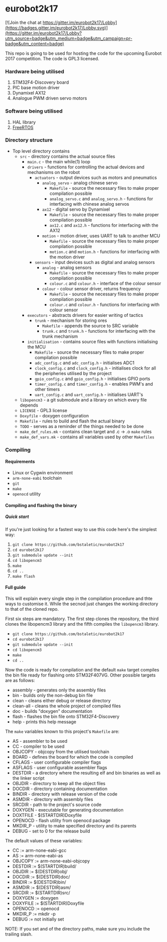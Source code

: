 # eurobot2k17

[![Join the chat at https://gitter.im/eurobot2k17/Lobby](https://badges.gitter.im/eurobot2k17/Lobby.svg)](https://gitter.im/eurobot2k17/Lobby?utm_source=badge&utm_medium=badge&utm_campaign=pr-badge&utm_content=badge)

This repo is going to be used for hosting the code for the upcoming Eurobot 2017 competition. The code is GPL3 licensed.

### Hardware being utilised

1. STM32F4-Discovery board
2. PIC base motion driver
3. Dynamixel AX12
4. Analogue PWM driven servo motors

### Software being utilised

1. HAL library
2. [FreeRTOS](https://freertos.org/)

### Directory structure

- Top level directory contains
  - `src` - directory contains the actual source files
    - `main.c` - the main while(1) loop
    - `drivers` - functions for controlling the actual devices and mechanisms on the robot
      - `actuators` - output devices such as motors and pneumatics
        - `analog_servo` - analog chinese servo
          - `Makefile` - source the necessary files to make proper compilation possible
          - `analog_servo.c` and `analog_servo.h` -  functions for interfacing with chinese analog servos
        - `ax12` - digital servo by Dynamixel
          - `Makefile` - source the necessary files to make proper compilation possible
          - `ax12.c` and `ax12.h` - functions for interfacing with the AX12
        - `motion` - motion driver, uses UART to talk to another MCU
          - `Makefile` - source the necessary files to make proper compilation possible
          - `motion.c` and `motion.h` - functions for interfacing with the motion driver
      - `sensors` - input devices such as digital and analog sensors
        - `analog` - analog sensors
          - `Makefile` - source the necessary files to make proper compilation possible
          - `colour.c` and `colour.h` - interface of the colour sensor
        - `colour` - colour sensor driver, returns frequency
          - `Makefile` - source the necessary files to make proper compilation possible
          - `colour.c` and `colour.h` - functions for interfacing with colour sensor
    - `executors` - abstracts drivers for easier writing of tactics
      - `trunk` - mechanism for storing ores
        - `Makefile` - appends the source to SRC variable
        - `trunk.c` and `trunk.h` - functions for interfacing with the trunk mechanism
    - `initialisation` - contains source files with functions initialising the MCU
      - `Makefile` - source the necessary files to make proper compilation possible
      - `adc_config.c` and `adc_config.h` - initialises ADC1
      - `clock_config.c` and `clock_config.h` - initialises clock for all the peripheries utilised by the project
      - `gpio_config.c` and `gpio_config.h` - initialises GPIO ports
      - `timer_config.c` and `timer_config.h` - enables PWM's and other timers
      - `uart_config.c` and `uart_config.h` - initialises UART's
  - `libopencm3` - a git submodule and a library on which every file depends
  - `LICENSE` - GPL3 license
  - `Doxyfile` - doxygen configuration
  - `Makefile` - rules to build and flash the actual binary
  - `TODO` - serves as a reminder of the things needed to be done
  - `make_def_rules.mk` - contains clean target and .c -> .o `make` rules
  - `make_def_vars.mk` - contains all variables used by other `Makefiles`

### Compiling

#### Requirements

- Linux or Cygwin environment
- `arm-none-eabi` toolchain
- `git`
- `make`
- `openocd` utility

#### Compiling and flashing the binary

##### Quick start
If you're just looking for a fastest way to use this code here's the simplest way:

1. `git clone https://github.com/bstaletic/eurobot2k17`
2. `cd eurobot2k17`
3. `git submodule update --init`
4. `cd libopencm3`
5. `make`
6. `cd ..`
7. `make flash`

#### Full guide
This will explain every single step in the compilation procedure and thte ways to customise it. While the secnod just changes the working directory to that of the cloned repo.

First six steps are mandatory. The first step clones the repository, the third clones the libopencm3 library and the fifth compiles the `libopencm3` library.

- `git clone https://github.com/bstaletic/eurobot2k17`
- `cd eurobot2k17`
- `git submodule update --init`
- `cd libopencm3`
- `make`
- `cd ..`

Now the code is ready for compilation and the default `make` target compiles the bin file ready for flashing onto STM32F407VG. Other possible targets are as follows:

- assembly - generates only the assembly files
- bin - builds only the non-debug bin file
- clean - cleans either debug or release directory
- clean-all - cleans the whole project of compiled files
- doc - builds "doxygen" documentation
- flash - flashes the bin file onto STM32F4-Discovery
- help - prints this help message

The `make` variables known to this project's `Makefile` are:

- AS - assembler to be used
- CC - compiler to be used
- OBJCOPY - objcopy from the utilised toolchain
- BOARD - defines the board for which the code is compiled
- CFLAGS - user configurable compiler flags
- ASFLAGS - user configurable assembler flags
- DESTDIR - a directory where the resulting elf and bin binaries as well as the linker script
- OBJDIR - directory to keep all the object files
- DOCDIR - directory containing documentation
- BINDIR - directory with release version of the code
- ASMDIR - directory with assembly files
- SRCDIR - path to the project's source code
- DOXYGEN - executable for generating documentation
- DOXTFILE - $(STARTDIR)Doxyfile
- OPENOCD - flash utility from openocd package
- MKDIR_P - utility to make specified directory and its parents
- DEBUG - set to 0 for the release build

The default values of these variables:

- CC := arm-none-eabi-gcc
- AS := arm-none-eabi-as
- OBJCOPY := arm-none-eabi-objcopy
- DESTDIR := $(STARTDIR)build/
- OBJDIR := $(DESTDIR)obj/
- DOCDIR := $(DESTDIR)doc/
- BINDIR := $(DESTDIR)bin/
- ASMDIR := $(DESTDIR)asm/
- SRCDIR := $(STARTDIR)src/
- DOXYGEN := doxygen
- DOXYFILE := $(STARTDIR)Doxyfile
- OPENOCD := openocd
- MKDIR_P := mkdir -p
- DEBUG := not initially set

NOTE: If you set and of the directory paths, make sure you include the trailing slash.
